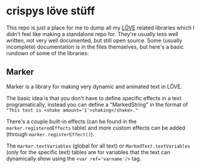 # crispys löve stüff
This repo is just a place for me to dump all my [LÖVE](https://love2d.org/) related libraries which I didn't feel like making a standalone repo for.
They're usually less well written, not very well documented, but still open source. Some (usually incomplete) documentation is in the files themselves, but here's a basic rundown of some of the libraries:

## Marker
Marker is a library for making very dynamic and animated text in LÖVE.

The basic idea is that you don't have to define specific effects in a text programatically, instead you can define a "MarkedString" in the format of `"This text is <shake amount='1'>shaking</shake>."`

There's a couple built-in effects (can be found in the `marker.registeredEffects` table) and more custom effects can be added (through `marker.registerEffect()`).

The `marker.textVariables` (global for all text) or `MarkedText.textVariables` (only for the specific text) tables are for variables that the text can dynamically show using the `<var ref='varname'/>` tag.
